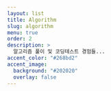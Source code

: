 ```yaml
---
layout: list
title: Algorithm
slug: algorithm
menu: true
order: 2
description: >
  알고리즘 풀이 및 코딩테스트 경험들...
accent_color: "#268bd2"
accent_image:
  background: "#202020"
  overlay: false
---
```

